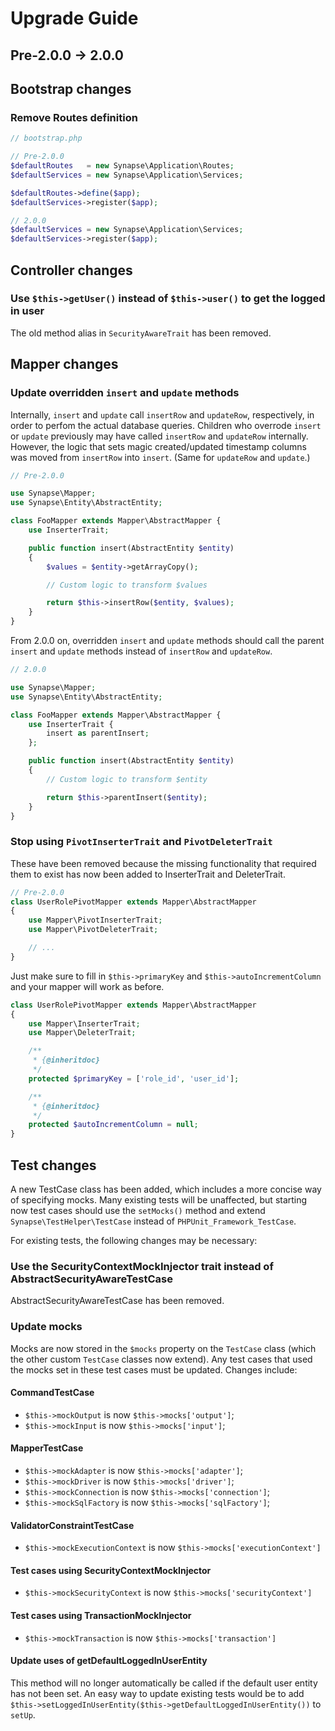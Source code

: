 Upgrade Guide
=============

Pre-2.0.0 -> 2.0.0
------------------

## Bootstrap changes

### Remove Routes definition

```PHP
// bootstrap.php

// Pre-2.0.0
$defaultRoutes   = new Synapse\Application\Routes;
$defaultServices = new Synapse\Application\Services;

$defaultRoutes->define($app);
$defaultServices->register($app);

// 2.0.0
$defaultServices = new Synapse\Application\Services;
$defaultServices->register($app);
```

## Controller changes

### Use `$this->getUser()` instead of `$this->user()` to get the logged in user

The old method alias in `SecurityAwareTrait` has been removed.

## Mapper changes

### Update overridden `insert` and `update` methods

Internally, `insert` and `update` call `insertRow` and `updateRow`, respectively, in order to perfom the actual database queries. Children who overrode `insert` or `update` previously may have called `insertRow` and `updateRow` internally. However, the logic that sets magic created/updated timestamp columns was moved from `insertRow` into `insert`. (Same for `updateRow` and `update`.)

```PHP
// Pre-2.0.0

use Synapse\Mapper;
use Synapse\Entity\AbstractEntity;

class FooMapper extends Mapper\AbstractMapper {
    use InserterTrait;

    public function insert(AbstractEntity $entity)
    {
        $values = $entity->getArrayCopy();

        // Custom logic to transform $values

        return $this->insertRow($entity, $values);
    }
}
```

From 2.0.0 on, overridden `insert` and `update` methods should call the parent `insert` and `update` methods instead of `insertRow` and `updateRow`.

```PHP
// 2.0.0

use Synapse\Mapper;
use Synapse\Entity\AbstractEntity;

class FooMapper extends Mapper\AbstractMapper {
    use InserterTrait {
        insert as parentInsert;
    };

    public function insert(AbstractEntity $entity)
    {
        // Custom logic to transform $entity

        return $this->parentInsert($entity);
    }
}
```

### Stop using `PivotInserterTrait` and `PivotDeleterTrait`

These have been removed because the missing functionality that required them to exist has now been added to InserterTrait and DeleterTrait.

```PHP
// Pre-2.0.0
class UserRolePivotMapper extends Mapper\AbstractMapper
{
    use Mapper\PivotInserterTrait;
    use Mapper\PivotDeleterTrait;

    // ...
}
```

Just make sure to fill in `$this->primaryKey` and `$this->autoIncrementColumn` and your mapper will work as before.

```PHP
class UserRolePivotMapper extends Mapper\AbstractMapper
{
    use Mapper\InserterTrait;
    use Mapper\DeleterTrait;

    /**
     * {@inheritdoc}
     */
    protected $primaryKey = ['role_id', 'user_id'];

    /**
     * {@inheritdoc}
     */
    protected $autoIncrementColumn = null;
}
```

## Test changes

A new TestCase class has been added, which includes a more concise way of
specifying mocks. Many existing tests will be unaffected, but starting now test cases
should use the `setMocks()` method and extend `Synapse\TestHelper\TestCase`
instead of `PHPUnit_Framework_TestCase`.

For existing tests, the following changes may be necessary:

### Use the SecurityContextMockInjector trait instead of AbstractSecurityAwareTestCase

AbstractSecurityAwareTestCase has been removed.

### Update mocks

Mocks are now stored in the `$mocks` property on the `TestCase` class (which the other
custom `TestCase` classes now extend). Any test cases that used the mocks set in these test cases must be updated.
Changes include:

#### CommandTestCase

- `$this->mockOutput` is now `$this->mocks['output']`;
- `$this->mockInput` is now `$this->mocks['input']`;

#### MapperTestCase

- `$this->mockAdapter` is now `$this->mocks['adapter']`;
- `$this->mockDriver` is now `$this->mocks['driver']`;
- `$this->mockConnection` is now `$this->mocks['connection']`;
- `$this->mockSqlFactory` is now `$this->mocks['sqlFactory']`;

#### ValidatorConstraintTestCase

- `$this->mockExecutionContext` is now `$this->mocks['executionContext']`

#### Test cases using SecurityContextMockInjector

- `$this->mockSecurityContext` is now `$this->mocks['securityContext']`

#### Test cases using TransactionMockInjector

- `$this->mockTransaction` is now `$this->mocks['transaction']`

#### Update uses of getDefaultLoggedInUserEntity

This method will no longer automatically be called if the default user entity has
not been set. An easy way to update existing tests would be to add
`$this->setLoggedInUserEntity($this->getDefaultLoggedInUserEntity())` to `setUp`.
